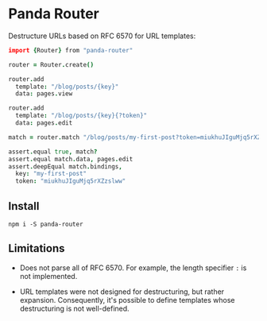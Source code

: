 # Panda Router

Destructure URLs based on RFC 6570 for URL templates:

```coffee
import {Router} from "panda-router"

router = Router.create()

router.add
  template: "/blog/posts/{key}"
  data: pages.view

router.add
  template: "/blog/posts/{key}{?token}"
  data: pages.edit

match = router.match "/blog/posts/my-first-post?token=miukhuJIguMjq5rXZzslww"

assert.equal true, match?
assert.equal match.data, pages.edit
assert.deepEqual match.bindings,
  key: "my-first-post"
  token: "miukhuJIguMjq5rXZzslww"
```

## Install

`npm i -S panda-router`

## Limitations

- Does not parse all of RFC 6570. For example, the length specifier `:` is not implemented.

- URL templates were not designed for destructuring, but rather expansion. Consequently, it's possible to define templates whose destructuring is not well-defined.
